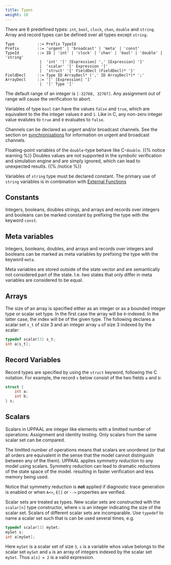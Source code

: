 ```yaml
---
title: Types
weight: 10
---
```


There are 6 predefined types: `int`, `bool`, `clock`, `chan`, `double` and `string`. Array and record types can be defined over all types except `string`.

```EBNF
Type          ::= Prefix TypeId
Prefix        ::= 'urgent' | 'broadcast' | 'meta' | 'const'
TypeId        ::= ID | 'int' | 'clock' | 'chan' | 'bool' | 'double' | 'string'
               |  'int' '[' [Expression] ',' [Expression] ']'
               |  'scalar' '[' Expression ']'
               |  'struct' '{' FieldDecl (FieldDecl)* '}'
FieldDecl     ::= Type ID ArrayDecl* (',' ID ArrayDecl*)* ';'
ArrayDecl     ::= '[' [Expression] ']'
               |  '[' Type ']'
```

The default range of an integer is `[-32768, 32767]`. Any assignment out of range will cause the verification to abort.

Variables of type `bool` can have the values `false` and `true`, which are equivalent to the the integer values `0` and `1`. Like in C, any non-zero integer value evalutes to `true` and `0` evaluates to `false`.

Channels can be declared as urgent and/or broadcast channels. See the section on [synchronisations](/language-reference/system-description/templates/edges/#synchronisations) for information on urgent and broadcast channels.

Floating-point variables of the `double`-type behave like C-`double`.
{{% notice warning %}}
Doubles values are not supported in the _symbolic_ verification and simulation engine and are simply ignored, which can lead to unexpected results.
{{% /notice %}}



Variables of `string` type must be declared constant. The primary use of `string` variables is in combination with [External Functions](ExternalFunctions.html)

## Constants

Integers, booleans, doubles strings, and arrays and records over integers and booleans can be marked constant by prefixing the type with the keyword `const`.

## Meta variables

Integers, booleans, doubles, and arrays and records over integers and booleans can be marked as meta variables by prefixing the type with the keyword `meta`.

Meta variables are stored outside of the state vector and are semantically not considered part of the state. I.e. two states that only differ in meta variables are considered to be equal.

## Arrays

The size of an array is specified either as an integer or as a bounded integer type or scalar set type. In the first case the array will be `0`-indexed. In the latter case, the index will be of the given type. The following declares a scalar set `s_t` of size 3 and an integer array `a` of size 3 indexed by the scalar:

```c
typedef scalar[3] s_t;
int a[s_t];
```

## Record Variables

Record types are specified by using the `struct` keyword, following the C notation. For example, the record `s` below consist of the two fields `a` and `b`:

```c
struct {
    int a;
    int b;
} s;
```

## Scalars

Scalars in UPPAAL are integer like elements with a limitted number of operations: Assignment and identity testing. Only scalars from the same scalar set can be compared.

The limitted number of operations means that scalars are unordered (or that all orders are equivalent in the sense that the model cannot distinguish between any of the them). UPPAAL applies _symmetry reduction_ to any model using scalars. Symmetry reduction can lead to dramatic reductions of the state space of the model. resulting in faster verification and less memory being used.

Notice that symmetry reduction is **not** applied if diagnostic trace generation is enabled or when `A<>`, `E[]` or `-->` properties are verified.

Scalar sets are treated as types. New scalar sets are constructed with the `scalar[n]` type constructor, where `n` is an integer indicating the size of the scalar set. Scalars of different scalar sets are incomparable. Use `typedef` to name a scalar set such that is can be used several times, e.g.

```c
typedef scalar[3] mySet;
mySet s;
int a[mySet];
```

Here `mySet` is a scalar set of size `3`, `s` is a variable whos value belongs to the scalar set `mySet` and `a` is an array of integers indexed by the scalar set `mySet`. Thus `a[s] = 2` is a valid expression.
